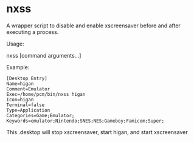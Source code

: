 # nxss
A wrapper script to disable and enable xscreensaver before and after executing a process.

Usage:

nxss <command> [command arguments...]

Example:

```
[Desktop Entry]
Name=higan
Comment=Emulator
Exec=/home/pcm/bin/nxss higan
Icon=higan
Terminal=false
Type=Application
Categories=Game;Emulator;
Keywords=emulator;Nintendo;SNES;NES;Gameboy;Famicom;Super;
```

This .desktop will stop xscreensaver, start higan, and start xscreensaver
